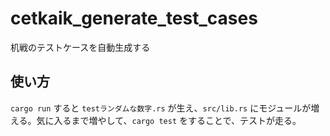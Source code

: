 cetkaik_generate_test_cases
====

机戦のテストケースを自動生成する

## 使い方
`cargo run` すると `testランダムな数字.rs` が生え、`src/lib.rs` にモジュールが増える。気に入るまで増やして、`cargo test` をすることで、テストが走る。
